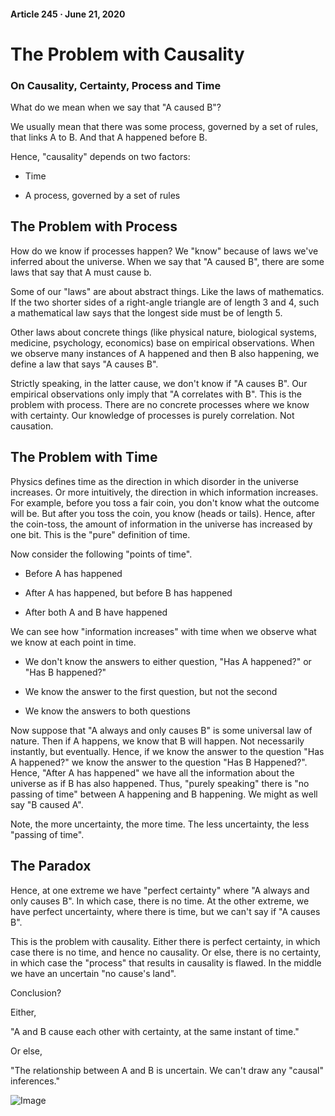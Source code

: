 #### Article 245 · June 21, 2020

# The Problem with Causality

### On Causality, Certainty, Process and Time

What do we mean when we say that "A caused B"?

We usually mean that there was some process, governed by a set of rules, that links A to B. And that A happened before B.

Hence, "causality" depends on two factors:

* Time

* A process, governed by a set of rules

## The Problem with Process

How do we know if processes happen? We "know" because of laws we've inferred about the universe. When we say that "A caused B", there are some laws that say that A must cause b.

Some of our "laws" are about abstract things. Like the laws of mathematics. If the two shorter sides of a right-angle triangle are of length 3 and 4, such a mathematical law says that the longest side must be of length 5.

Other laws about concrete things (like physical nature, biological systems, medicine, psychology, economics) base on empirical observations. When we observe many instances of A happened and then B also happening, we define a law that says "A causes B".

Strictly speaking, in the latter cause, we don't know if "A causes B". Our empirical observations only imply that "A correlates with B". This is the problem with process. There are no concrete processes where we know with certainty. Our knowledge of processes is purely correlation. Not causation.

## The Problem with Time

Physics defines time as the direction in which disorder in the universe increases. Or more intuitively, the direction in which information increases. For example, before you toss a fair coin, you don't know what the outcome will be. But after you toss the coin, you know (heads or tails). Hence, after the coin-toss, the amount of information in the universe has increased by one bit. This is the "pure" definition of time.

Now consider the following "points of time".

* Before A has happened

* After A has happened, but before B has happened

* After both A and B have happened

We can see how "information increases" with time when we observe what we know at each point in time.

* We don't know the answers to either question, "Has A happened?" or "Has B happened?"

* We know the answer to the first question, but not the second

* We know the answers to both questions

Now suppose that "A always and only causes B" is some universal law of nature. Then if A happens, we know that B will happen. Not necessarily instantly, but eventually. Hence, if we know the answer to the question "Has A happened?" we know the answer to the question "Has B Happened?". Hence, "After A has happened" we have all the information about the universe as if B has also happened. Thus, "purely speaking" there is "no passing of time" between A happening and B happening. We might as well say "B caused A".

Note, the more uncertainty, the more time. The less uncertainty, the less "passing of time".

## The Paradox

Hence, at one extreme we have "perfect certainty" where "A always and only causes B". In which case, there is no time. At the other extreme, we have perfect uncertainty, where there is time, but we can't say if "A causes B".

This is the problem with causality. Either there is perfect certainty, in which case there is no time, and hence no causality. Or else, there is no certainty, in which case the "process" that results in causality is flawed. In the middle we have an uncertain "no cause's land".

Conclusion?

Either,

"A and B cause each other with certainty, at the same instant of time."

Or else,

"The relationship between A and B is uncertain. We can't draw any "causal" inferences."

![Image](https://cdn-images-1.medium.com/max/800/1*fdfMIE8aqlBtkkGuG7aKWw.jpeg)